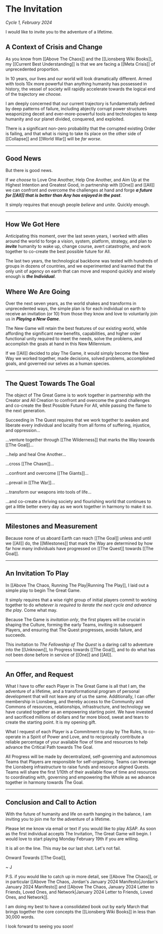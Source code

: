# The Invitation
*Cycle 1, February 2024*

I would like to invite you to the adventure of a lifetime. 

## A Context of Crisis and Change 

As you know from [[Above The Chaos]] and the [[Lionsberg Wiki Books]], my [[Current Best Understanding]] is that we are facing a [[Meta Crisis]] of unprecedented proportion. 

In 10 years, our lives and our world will look dramatically different. Armed with tools 10x more powerful than anything humanity has possessed in history, the vessel of society will rapidly accelerate towards the logical end of the trajectory *we choose.*

I am deeply concerned that our current trajectory is fundamentally defined by deep patterns of failure, including abjectly corrupt power structures weaponizing deceit and ever-more-powerful tools and technologies to keep humanity and our planet divided, conquered, and exploited. 

There is a significant non-zero probability that the corrupted existing Order is failing, and that what is rising to take its place on the other side of [[Collapse]] and [[World War]] will be *far worse*. 

_____
## Good News 

But there is good news. 

If *we choose* to Love One Another, Help One Another, and Aim Up at the Highest Intention and Greatest Good, in partnership with [[One]] and [[All]] we can confront and overcome the challenges at hand and forge ***a future for [[All]] that is better than Any has enjoyed in the past***. 

It simply requires that enough people *believe* and *unite*. Quickly enough. 

_____
## How We Got Here 

Anticipating this moment, over the last seven years, I worked with allies around the world to forge a vision, system, platform, strategy, and plan to ***invite*** humanity to wake up, change course, avert catastrophe, and work together to co-create the best possible future for All.

The last two years, the technological backbone was tested with hundreds of groups in dozens of countries, and we experimented and learned that the only unit of agency on earth that can move and respond quickly and wisely enough is ***the Individual***. 

## Where We Are Going 

Over the next seven years, as the world shakes and transforms in unprecedented ways, the simple plan is for each individual on earth to receive an invitation (or 10) from those they know and love to voluntarily join us in ***Playing a New Game***. 

The New Game will retain the best features of our existing world, while affording the significant new benefits, capabilities, and higher order functional unity required to meet the needs, solve the problems, and accomplish the goals at hand in this New Millennium. 

If we [[All]] decided to play The Game, it would simply become the New Way we worked together, made decisions, solved problems, accomplished goals, and governed our selves as a human species. 

_____

## The Quest Towards The Goal 

The object of The Great Game is to work together in partnership with the Creator and All Creation to confront and overcome the grand challenges and co-create the Best Possible Future For All, while passing the flame to the next generation. 

Succeeding in The Quest requires that we work together to awaken and liberate every individual and locality from all forms of suffering, injustice, and oppression...

...venture together through [[The Wilderness]] that marks the Way towards [[The Goal]]...

...help and heal One Another... 

...cross [[The Chasm]]... 

...confront and overcome [[The Giants]]... 

...prevail in [[The War]]... 

...transform our weapons into tools of life... 

...and co-create a thriving society and flourishing world that continues to get a little better every day as we work together in harmony to make it so. 

____
## Milestones and Measurement 

Because none of us aboard Earth can reach [[The Goal]] unless and until we [[All]] do, the [[Milestones]] that mark the Way are determined by how far how many individuals have progressed on [[The Quest]] towards [[The Goal]].  

_____
## An Invitation To Play 

In [[Above The Chaos, Running The Play|Running The Play]], I laid out a simple play to begin The Great Game. 

It simply requires that a wise right group of initial players commit to working together to do *whatever is required to iterate the next cycle and advance the play*. Come what may. 

Because The Game is *invitation only*, the first players will be crucial in shaping the Culture, forming the early Teams, inviting in subsequent Players, and ensuring that The Quest progresses, avoids failure, and succeeds. 

This invitation to *The Fellowship of The Quest* is a daring call to adventure into the [[Unknown]], to Progress towards [[The Goal]], and to do what has not been done before in service of [[One]] and [[All]]. 

___
## An Offer, and Request 

What I have to offer each Player in The Great Game is all that I am, the adventure of a lifetime, and a transformational program of personal development that will not leave any of us the same. Additionally, I can offer membership in Lionsberg, and thereby access to the Community and Commons of resources, relationships, infrastructure, and technology we have curated together as an empowering starting point. We have invested and sacrificed millions of dollars and far more blood, sweat and tears to create the starting point. It is my opening gift. 

What I request of each Player is a Commitment to play by The Rules, to co-operate in a Spirit of Power and Love, and to reciprocally contribute a reliable percentage of your available flow of time and resources to help advance the Critical Path towards The Goal. 

All Progress will be made by decentralized, self-governing and autonomous Teams that Players are responsible for self-organizing. Teams can leverage the Lionsberg infrastructure to raise funds and resource aligned Quests. Teams will share the first 1/10th of their available flow of time and resources to coordinating with, governing and empowering the Whole as we advance together in harmony towards The Goal. 

____
## Conclusion and Call to Action

With the future of humanity and life on earth hanging in the balance, I am inviting you to join me for the adventure of a lifetime. 

Please let me know via email or text if you would like to play ASAP. As soon as the first individual accepts The Invitation, The Great Game will begin. I would love to start playing Monday February 19th if you are willing. 

It is all on the line. This may be our last shot. Let's not fail. 

Onward Towards [[The Goal]], 

~ J 

P.S. if you would like to catch up in more detail, see [[Above The Chaos]], or in particular [[Above The Chaos, Jordan's January 2024 Manifesto|Jordan's January 2024 Manifesto]] and [[Above The Chaos, January 2024 Letter to Friends, Loved Ones, and Network|January 2024 Letter to Friends, Loved Ones, and Network]]. 

I am doing my best to have a consolidated book out by early March that brings together the core concepts the [[Lionsberg Wiki Books]] in less than 30,000 words. 

I look forward to seeing you soon! 